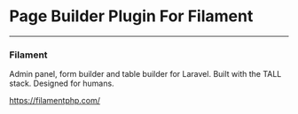 # Page Builder Plugin For Filament
***



### Filament 
Admin panel, form builder and table builder for Laravel. Built with the TALL stack. Designed for humans.

https://filamentphp.com/






